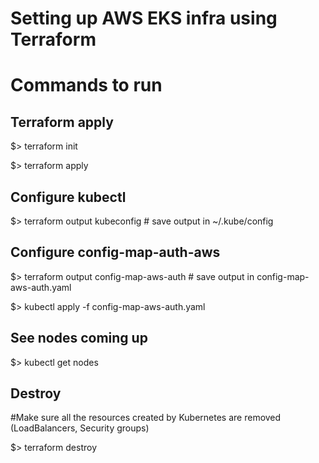 # Setting up AWS EKS infra using Terraform

# Commands to run 

## Terraform apply
$> terraform init

$> terraform apply


## Configure kubectl
$> terraform output kubeconfig # save output in ~/.kube/config


## Configure config-map-auth-aws

$> terraform output config-map-aws-auth # save output in config-map-aws-auth.yaml

$> kubectl apply -f config-map-aws-auth.yaml


## See nodes coming up

$> kubectl get nodes


## Destroy
#Make sure all the resources created by Kubernetes are removed (LoadBalancers, Security groups)

$> terraform destroy

